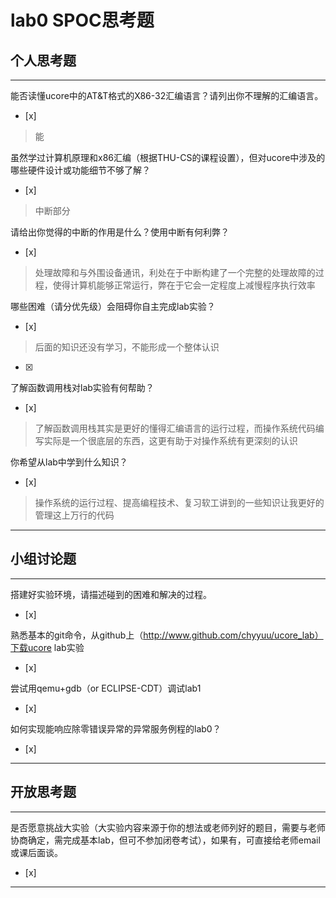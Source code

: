 # lab0 SPOC思考题

## 个人思考题

---

能否读懂ucore中的AT&T格式的X86-32汇编语言？请列出你不理解的汇编语言。
- [x]  

> 能

虽然学过计算机原理和x86汇编（根据THU-CS的课程设置），但对ucore中涉及的哪些硬件设计或功能细节不够了解？
- [x]  

>  中断部分 

请给出你觉得的中断的作用是什么？使用中断有何利弊？
- [x]  

>  处理故障和与外围设备通讯，利处在于中断构建了一个完整的处理故障的过程，使得计算机能够正常运行，弊在于它会一定程度上减慢程序执行效率

哪些困难（请分优先级）会阻碍你自主完成lab实验？
- [x]  

>   后面的知识还没有学习，不能形成一个整体认识


- [x]  

>   

了解函数调用栈对lab实验有何帮助？
- [x]  

>   了解函数调用栈其实是更好的懂得汇编语言的运行过程，而操作系统代码编写实际是一个很底层的东西，这更有助于对操作系统有更深刻的认识

你希望从lab中学到什么知识？
- [x]  

>   操作系统的运行过程、提高编程技术、复习软工讲到的一些知识让我更好的管理这上万行的代码

---

## 小组讨论题

---

搭建好实验环境，请描述碰到的困难和解决的过程。
- [x]  

> 

熟悉基本的git命令，从github上（http://www.github.com/chyyuu/ucore_lab）下载ucore lab实验
- [x]  

> 

尝试用qemu+gdb（or ECLIPSE-CDT）调试lab1
- [x]  

> 

如何实现能响应除零错误异常的异常服务例程的lab0？
- [x]  

> 

---

## 开放思考题

---

是否愿意挑战大实验（大实验内容来源于你的想法或老师列好的题目，需要与老师协商确定，需完成基本lab，但可不参加闭卷考试），如果有，可直接给老师email或课后面谈。
- [x]  

>  

---
